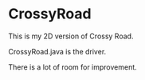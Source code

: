 # CrossyRoad

This is my 2D version of Crossy Road.

CrossyRoad.java is the driver.

There is a lot of room for improvement.
